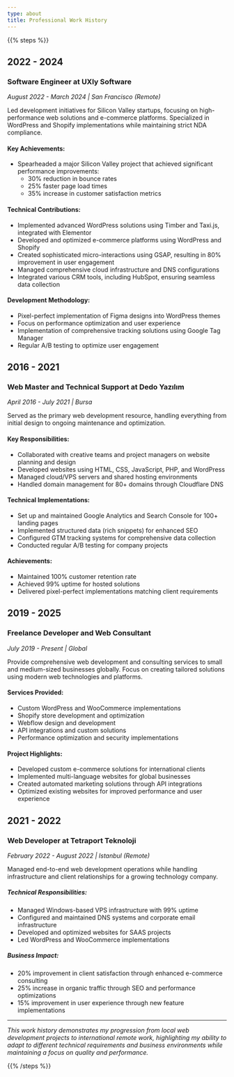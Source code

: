 ```yaml
---
type: about
title: Professional Work History
---
```



{{% steps %}}

## 2022 - 2024
### Software Engineer at UXly Software
*August 2022 - March 2024 | San Francisco (Remote)*

Led development initiatives for Silicon Valley startups, focusing on high-performance web solutions and e-commerce platforms. Specialized in WordPress and Shopify implementations while maintaining strict NDA compliance.

#### Key Achievements:
- Spearheaded a major Silicon Valley project that achieved significant performance improvements:
  - 30% reduction in bounce rates
  - 25% faster page load times
  - 35% increase in customer satisfaction metrics

#### Technical Contributions:
- Implemented advanced WordPress solutions using Timber and Taxi.js, integrated with Elementor
- Developed and optimized e-commerce platforms using WordPress and Shopify
- Created sophisticated micro-interactions using GSAP, resulting in 80% improvement in user engagement
- Managed comprehensive cloud infrastructure and DNS configurations
- Integrated various CRM tools, including HubSpot, ensuring seamless data collection

#### Development Methodology:
- Pixel-perfect implementation of Figma designs into WordPress themes
- Focus on performance optimization and user experience
- Implementation of comprehensive tracking solutions using Google Tag Manager
- Regular A/B testing to optimize user engagement



## 2016 - 2021

### Web Master and Technical Support at Dedo Yazılım
*April 2016 - July 2021 | Bursa*

Served as the primary web development resource, handling everything from initial design to ongoing maintenance and optimization.

#### Key Responsibilities:
- Collaborated with creative teams and project managers on website planning and design
- Developed websites using HTML, CSS, JavaScript, PHP, and WordPress
- Managed cloud/VPS servers and shared hosting environments
- Handled domain management for 80+ domains through Cloudflare DNS

#### Technical Implementations:
- Set up and maintained Google Analytics and Search Console for 100+ landing pages
- Implemented structured data (rich snippets) for enhanced SEO
- Configured GTM tracking systems for comprehensive data collection
- Conducted regular A/B testing for company projects

#### Achievements:
- Maintained 100% customer retention rate
- Achieved 99% uptime for hosted solutions
- Delivered pixel-perfect implementations matching client requirements

## 2019 - 2025
### Freelance Developer and Web Consultant
*July 2019 - Present | Global*

Provide comprehensive web development and consulting services to small and medium-sized businesses globally. Focus on creating tailored solutions using modern web technologies and platforms.

#### Services Provided:
- Custom WordPress and WooCommerce implementations
- Shopify store development and optimization
- Webflow design and development
- API integrations and custom solutions
- Performance optimization and security implementations

#### Project Highlights:
- Developed custom e-commerce solutions for international clients
- Implemented multi-language websites for global businesses
- Created automated marketing solutions through API integrations
- Optimized existing websites for improved performance and user experience



## 2021 - 2022

### Web Developer at Tetraport Teknoloji
*February 2022 - August 2022 | Istanbul (Remote)*

Managed end-to-end web development operations while handling infrastructure and client relationships for a growing technology company.

##### Technical Responsibilities:
- Managed Windows-based VPS infrastructure with 99% uptime
- Configured and maintained DNS systems and corporate email infrastructure
- Developed and optimized websites for SAAS projects
- Led WordPress and WooCommerce implementations

##### Business Impact:
- 20% improvement in client satisfaction through enhanced e-commerce consulting
- 25% increase in organic traffic through SEO and performance optimizations
- 15% improvement in user experience through new feature implementations

---

*This work history demonstrates my progression from local web development projects to international remote work, highlighting my ability to adapt to different technical requirements and business environments while maintaining a focus on quality and performance.*

{{% /steps %}}
